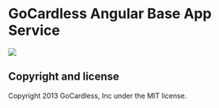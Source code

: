 # GoCardless Angular Base App Service

![](https://circleci.com/gh/gocardless-ng/ng-gc-base-app-service.png?circle-token=:circle-token)

## Copyright and license

Copyright 2013 GoCardless, Inc under the MIT license.
